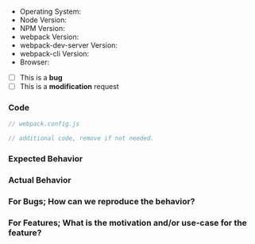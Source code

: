<!--
  Please note that this template is not optional.
  Please fill out _ALL_ fields, or your issue may be closed as "invalid."
  Please do not delete this template.
  Please ask questions on StackOverflow or Gitter (https://gitter.im/webpack/webpack).
  General questions, how-to questions, and support requests will be closed.
-->

- Operating System:
- Node Version:
- NPM Version:
- webpack Version:
- webpack-dev-server Version:
- webpack-cli Version:
- Browser:

<!--
  Please place an x, no spaces, in all [ ] that apply
  Please note that we are NOT accepting FEATURE requests at this time.
-->

- [ ] This is a **bug**
- [ ] This is a **modification** request

### Code

<!--
  If you have a large amount of code to share which demonstrates the problem
  you're experiencing, or your webpack config is very large, please provide a link
  to your repository rather than pasting code. We'd also encourage you to use a
  Github Gist link instead of pasting code. Otherwise, please paste relevant
  short snippets below.

  For bugs, please do consider providing a link to a stripped-down, bare-bones
  repo that can reproduce the problem you're experiencing. Many times, bugs
  aren't actual bugs, but rather specific issues with loaders, plugins, or
  an environment/OS. Problems with complicated or large applications will almost
  always require this to be triaged.
-->

```js
// webpack.config.js
```

```js
// additional code, remove if not needed.
```

### Expected Behavior

### Actual Behavior

### For Bugs; How can we reproduce the behavior?

<!-- See https://stackoverflow.com/help/minimal-reproducible-example for information on how to create good reproductions -->

### For Features; What is the motivation and/or use-case for the feature?
